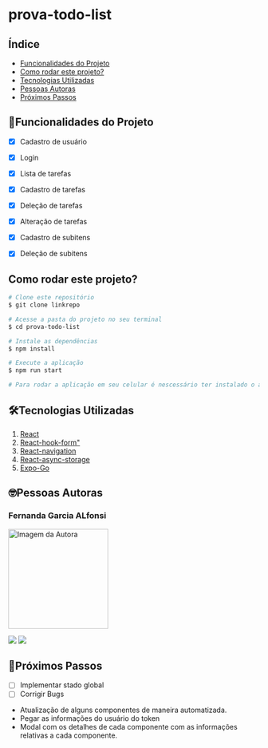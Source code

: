 # prova-todo-list


## Índice
- <a href="#funcionalidades-do-projeto">Funcionalidades do Projeto</a>
- <a href="#como-rodar-este-projeto">Como rodar este projeto?</a>
- <a href="#tecnologias-utilizadas">Tecnologias Utilizadas</a>
- <a href="#pessoas-autoras">Pessoas Autoras</a>
- <a href="#próximos-passos">Próximos Passos</a>

 ## 📱Funcionalidades do Projeto

 - [x] Cadastro de usuário
 - [x] Login
 - [x] Lista de tarefas
 - [x] Cadastro de tarefas
 - [x] Deleção de tarefas
 - [x] Alteração de tarefas
 - [x] Cadastro de subitens
 - [x] Deleção de subitens


## Como rodar este projeto?

```bash
# Clone este repositório
$ git clone linkrepo

# Acesse a pasta do projeto no seu terminal
$ cd prova-todo-list

# Instale as dependências
$ npm install

# Execute a aplicação
$ npm run start

# Para rodar a aplicação em seu celular é nescessário ter instalado o app Expo-Go
```

## 🛠Tecnologias Utilizadas

1. [React](https://pt-br.reactjs.org/)
2. [React-hook-form"](https://react-hook-form.com/)
3. [React-navigation](https://reactnavigation.org/)
4. [React-async-storage](https://react-native-async-storage.github.io/async-storage/docs/install/)
1. [Expo-Go](https://apps.apple.com/br/app/expo-go/id982107779)


## 🤓Pessoas Autoras

### Fernanda Garcia ALfonsi

<img style="width:200px" src="https://instagram.fcgh9-1.fna.fbcdn.net/v/t51.2885-19/189686793_223343626221919_10127873283067799_n.jpg?stp=dst-jpg_s150x150&_nc_ht=instagram.fcgh9-1.fna.fbcdn.net&_nc_cat=107&_nc_ohc=hLm3fdtBVjQAX9y-Whf&edm=AOQ1c0wBAAAA&ccb=7-5&oh=00_AT86dIAr2HIdEy0o1Y2BuEZc2Q-sMtKb2FYHNYO_uyFi1w&oe=63289F5F&_nc_sid=8fd12b" alt="Imagem da Autora">

<a href = "mailto:fefealfonsi@gmail.com"><img src="https://img.shields.io/badge/-Gmail-%23333?style=for-the-badge&logo=gmail&logoColor=white" target="_blank"></a>
 <a href="https://linkedin.com/in/https://www.linkedin.com/in/fernanda-alfonsi-93613a201/" target="_blank"><img src="https://img.shields.io/badge/-LinkedIn-%230077B5?style=for-the-badge&logo=linkedin&logoColor=white" target="_blank"></a> 

## 👟Próximos Passos

- [ ] Implementar stado global
- [ ] Corrigir Bugs
- Atualização de alguns componentes de maneira automatizada.
- Pegar  as informações do usuário do token
- Modal com os detalhes de cada componente com as informações relativas a cada componente. 
